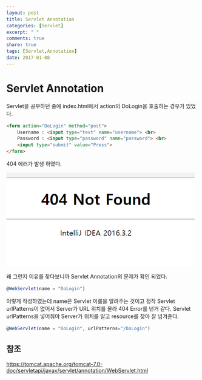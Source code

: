 ```yaml
---
layout: post
title: Servlet Annotation
categories: [Servlet]
excerpt: " "
comments: true
share: true
tags: [Servlet,Annotation]
date: 2017-01-08
---
```


# **Servlet Annotation**

Servlet을 공부하던 중에 index.html에서 action의 DoLogin을 호출하는 경우가 있었다.

``` html
<form action="DoLogin" method="post">
    Username : <input type="text" name="username"> <br>
    Password : <input type="password" name="password"> <br>
    <input type="submit" value="Press">
</form>
```

404 에러가 발생 하였다.

![No Image](/assets/20170108/404error.PNG)

왜 그런지 이유를 찾다보니까 Servlet Annotation의 문제가 확인 되었다.

``` javascript
@WebServlet(name = "DoLogin")
```

이렇게 작성하였는데 name은 Servlet 이름을 알려주는 것이고
정작 Servlet urlPatterns이 없어서 Server가 URL 위치를 몰라 404 Error를 낸거 같다.
Servlet urlPatterns을 넣어줘야 Server가 위치를 알고 resource를 찾아 잘 넘겨준다.

``` javascript
@WebServlet(name = "DoLogin", urlPatterns="/DoLogin")
```

## 참조
 
<https://tomcat.apache.org/tomcat-7.0-doc/servletapi/javax/servlet/annotation/WebServlet.html>
